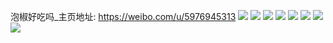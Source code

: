 泡椒好吃吗_主页地址: https://weibo.com/u/5976945313 
![](https://wx4.sinaimg.cn/mw2000/006wuEvLly1h8xqyzig9qj30u00u0tgm.jpg) 
![](https://wx4.sinaimg.cn/mw2000/006wuEvLly1h8xqyzv35qj30sn16b174.jpg) 
![](https://wx4.sinaimg.cn/mw2000/006wuEvLly1h8xqz084bgj30ra169tl7.jpg) 
![](https://wx4.sinaimg.cn/mw2000/006wuEvLly1h8xqz0ld58j30u015aqgd.jpg) 
![](https://wx4.sinaimg.cn/mw2000/006wuEvLly1h79epeep3lj31s72cbhdu.jpg) 
![](https://wx4.sinaimg.cn/mw2000/006wuEvLly1h79epva9zcj30q60xkwgc.jpg) 
![](https://wx4.sinaimg.cn/mw2000/006wuEvLly1h5hlw8add2j31o02807wi.jpg) 
![](https://wx4.sinaimg.cn/mw2000/006wuEvLly1h5c6t7qse6j31o02804qr.jpg) 
